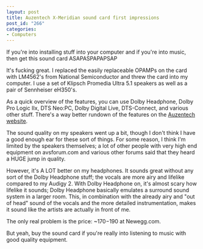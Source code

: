 ```yaml
--- 
layout: post
title: Auzentech X-Meridian sound card first impressions
post_id: "266"
categories:
- Computers
---
```

If you're into installing stuff into your computer and if you're into music, then get this sound card ASAPASPAPAPSAP

It's fucking great.  I replaced the easily replaceable OPAMPs on the card with LM4562's from National Semiconductor and threw the card into my computer.  I use a set of Klipsch Promedia Ultra 5.1 speakers as well as a pair of Sennheiser eH350's.

As a quick overview of the features, you can use Dolby Headphone, Dolby Pro Logic IIx, DTS Neo:PC, Dolby Digital Live, DTS-Connect, and various other stuff.  There's a way better rundown of the features on the <a href="http://www.auzentech.com/site/products/x-meridian.php">Auzentech website</a>.

The sound quality on my speakers went up a bit, though I don't think I have a good enough ear for these sort of things.  For some reason, I think I'm limited by the speakers themselves; a lot of other people with very high end equipment on avsforum.com and various other forums said that they heard a HUGE jump in quality.

However, it's A LOT better on my headphones.  It sounds great without any sort of the Dolby Headphone stuff; the vocals are more airy and lifelike compared to my Audigy 2.  With Dolby Headphone on, it's almost scary how lifelike it sounds; Dolby Headphone basically emulates a surround sound system in a larger room.  This, in combination with the already airy and "out of head" sound of the vocals and the more detailed instrumentation, makes it sound like the artists are actually in front of me.

The only real problem is the price: ~$170-$190 at Newegg.com.

But yeah, buy the sound card if you're really into listening to music with good quality equipment.
